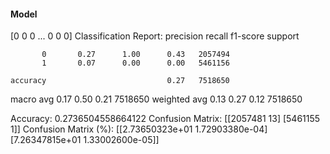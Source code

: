 #### Model
[0 0 0 ... 0 0 0]
Classification Report:
              precision    recall  f1-score   support

           0       0.27      1.00      0.43   2057494
           1       0.07      0.00      0.00   5461156

    accuracy                           0.27   7518650
   macro avg       0.17      0.50      0.21   7518650
weighted avg       0.13      0.27      0.12   7518650

Accuracy: 0.2736504558664122
Confusion Matrix:
[[2057481      13]
 [5461155       1]]
Confusion Matrix (%):
[[2.73650323e+01 1.72903380e-04]
 [7.26347815e+01 1.33002600e-05]]
